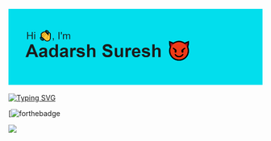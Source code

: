 ![Header](./header.png)

[![Typing SVG](https://readme-typing-svg.demolab.com/?lines=Welcome+To+My+Profile+🙏;Thank+You+For+Visiting+☯)](https://git.io/typing-svg)

[![forthebadge](https://forthebadge.com/images/badges/thats-how-they-get-you.svg)

![](https://komarev.com/ghpvc/?username=AadarshS9&style=for-the-badge)





<!--
**AadarshS9/AadarshS9** is a ✨ _special_ ✨ repository because its `README.md` (this file) appears on your GitHub profile.

Here are some ideas to get you started:

- 🔭 I’m currently working on ...
- 🌱 I’m currently learning ...
- 👯 I’m looking to collaborate on ...
- 🤔 I’m looking for help with ...
- 💬 Ask me about ...
- 📫 How to reach me: ...
- 😄 Pronouns: ...
- ⚡ Fun fact: ...
-->

